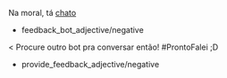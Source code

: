 Na moral, tá [chato](adjective#negative)
* feedback_bot_adjective/negative

< Procure outro bot pra conversar então! #ProntoFalei ;D
* provide_feedback_adjective/negative